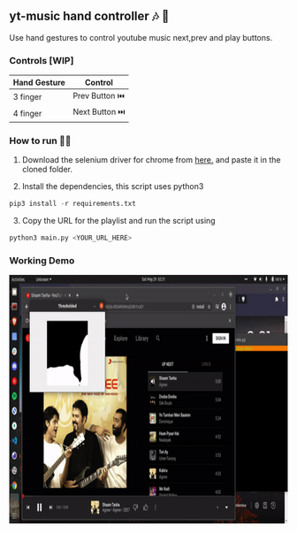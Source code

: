 ## yt-music hand controller :notes: :vulcan_salute:

Use hand gestures to control youtube music next,prev and play buttons.

### Controls [WIP]

| Hand Gesture | Control                             |
| ------------ | ----------------------------------- |
| 3 finger     | Prev Button :previous_track_button: |
| 4 finger     | Next Button :next_track_button:     |

### How to run :running_man:

1. Download the selenium driver for chrome from [here.](https://sites.google.com/a/chromium.org/chromedriver/downloads) and paste it in the cloned folder.

2. Install the dependencies, this script uses python3

```python
pip3 install -r requirements.txt
```

3. Copy the URL for the playlist and run the script using

```python
python3 main.py <YOUR_URL_HERE>
```

### Working Demo

<p align="center"><img src="./assets/demo.gif" alt="Demo" height="450" width="700" /></p>
